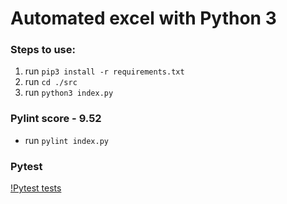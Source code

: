 # Automated excel with Python 3

### Steps to use:

1. run `pip3 install -r requirements.txt`
2. run `cd ./src`
3. run `python3 index.py`

### Pylint score - 9.52
- run `pylint index.py`

### Pytest

[!Pytest tests](https://github.com/99004342-yash/mini-project-python/actions/workflows/python-package.yml/badge.svg)


